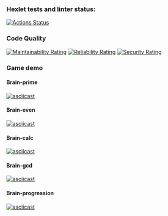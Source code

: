 ### Hexlet tests and linter status:
[![Actions Status](https://github.com/const-1/python-project-49/actions/workflows/hexlet-check.yml/badge.svg)](https://github.com/const-1/python-project-49/actions)

### Code Quality

[![Maintainability Rating](https://sonarcloud.io/api/project_badges/measure?project=const-1_python-project-49&metric=sqale_rating)](https://sonarcloud.io/summary/new_code?id=const-1_python-project-49)
[![Reliability Rating](https://sonarcloud.io/api/project_badges/measure?project=const-1_python-project-49&metric=reliability_rating)](https://sonarcloud.io/summary/new_code?id=const-1_python-project-49)
[![Security Rating](https://sonarcloud.io/api/project_badges/measure?project=const-1_python-project-49&metric=security_rating)](https://sonarcloud.io/summary/new_code?id=const-1_python-project-49)

### Game demo

#### Brain-prime
[![asciicast](https://asciinema.org/a/MJKH02KzzoEmuxTtFpilyz1xt.svg)](https://asciinema.org/a/MJKH02KzzoEmuxTtFpilyz1xt)

#### Brain-even
[![asciicast](https://asciinema.org/a/w1ou4UCiekJOVvICqYUQ53gQj.svg)](https://asciinema.org/a/w1ou4UCiekJOVvICqYUQ53gQj)

#### Brain-calc
[![asciicast](https://asciinema.org/a/OMAgbFgbyhgXGYcXtnQb3TJ3X.svg)](https://asciinema.org/a/OMAgbFgbyhgXGYcXtnQb3TJ3X)

#### Brain-gcd
[![asciicast](https://asciinema.org/a/zmU2kUpqkEhPFmpOmsU0XbL19.svg)](https://asciinema.org/a/zmU2kUpqkEhPFmpOmsU0XbL19)

#### Brain-progression
[![asciicast](https://asciinema.org/a/yX9bkmlNp1nP6CNicJk1wTZh2.svg)](https://asciinema.org/a/yX9bkmlNp1nP6CNicJk1wTZh2)
